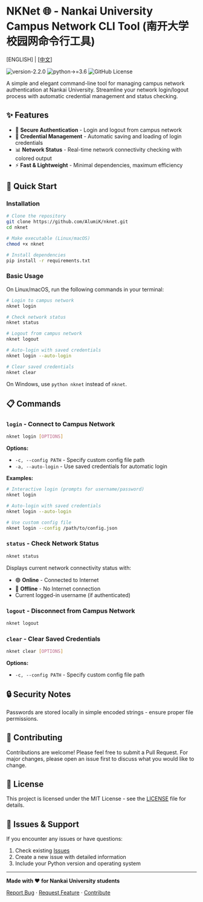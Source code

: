 # NKNet 🌐 - Nankai University Campus Network CLI Tool (南开大学校园网命令行工具)

[ENGLISH] | [[中文](README_zh.md)]

![version-2.2.0](https://img.shields.io/badge/version-2.2.0-blue)
![python->=3.6](https://img.shields.io/badge/python->=3.6-blue?logo=python&logoColor=white)
![GitHub License](https://img.shields.io/github/license/alumik/nknet)

A simple and elegant command-line tool for managing campus network authentication at Nankai University. Streamline your network login/logout process with automatic credential management and status checking.

## ✨ Features

- 🔐 **Secure Authentication** - Login and logout from campus network
- 💾 **Credential Management** - Automatic saving and loading of login credentials
- 📊 **Network Status** - Real-time network connectivity checking with colored output
- ⚡ **Fast & Lightweight** - Minimal dependencies, maximum efficiency

## 🚀 Quick Start

### Installation

```bash
# Clone the repository
git clone https://github.com/AlumiK/nknet.git
cd nknet

# Make executable (Linux/macOS)
chmod +x nknet

# Install dependencies
pip install -r requirements.txt
```

### Basic Usage

On Linux/macOS, run the following commands in your terminal:

```bash
# Login to campus network
nknet login

# Check network status
nknet status

# Logout from campus network
nknet logout

# Auto-login with saved credentials
nknet login --auto-login

# Clear saved credentials
nknet clear
```

On Windows, use `python nknet` instead of `nknet`.

## 📋 Commands

### `login` - Connect to Campus Network

```bash
nknet login [OPTIONS]
```

**Options:**
- `-c, --config PATH` - Specify custom config file path
- `-a, --auto-login` - Use saved credentials for automatic login

**Examples:**
```bash
# Interactive login (prompts for username/password)
nknet login

# Auto-login with saved credentials
nknet login --auto-login

# Use custom config file
nknet login --config /path/to/config.json
```

### `status` - Check Network Status

```bash
nknet status
```

Displays current network connectivity status with:
- 🟢 **Online** - Connected to Internet
- 🔴 **Offline** - No Internet connection
- Current logged-in username (if authenticated)

### `logout` - Disconnect from Campus Network

```bash
nknet logout
```

### `clear` - Clear Saved Credentials

```bash
nknet clear [OPTIONS]
```

**Options:**
- `-c, --config PATH` - Specify custom config file path

## 🔒 Security Notes

Passwords are stored locally in simple encoded strings - ensure proper file permissions.

## 🤝 Contributing

Contributions are welcome! Please feel free to submit a Pull Request. For major changes, please open an issue first to discuss what you would like to change.

## 📝 License

This project is licensed under the MIT License - see the [LICENSE](LICENSE.md) file for details.

## 🐛 Issues & Support

If you encounter any issues or have questions:

1. Check existing [Issues](https://github.com/yourusername/nknet/issues)
2. Create a new issue with detailed information
3. Include your Python version and operating system

---

**Made with ❤️ for Nankai University students**

[Report Bug](https://github.com/AlumiK/nknet/issues) · [Request Feature](https://github.com/AlumiK/nknet/issues) · [Contribute](https://github.com/AlumiK/nknet/pulls)
